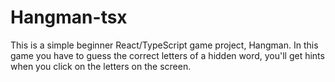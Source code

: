 # Hangman-tsx
 This is a simple beginner React/TypeScript game project, Hangman. In this game you have to guess the correct letters of a hidden word, you'll get hints when you click on the letters on the screen.
